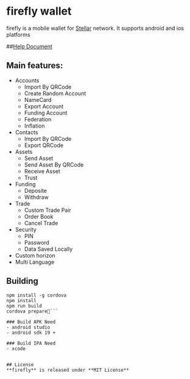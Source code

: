 # firefly walletfirefly is a mobile wallet for [Stellar](https://stellar.org) network. It supports android and ios platforms##[Help Document](https://wallet.fchain.io/manual/#0)## Main features:* Accounts	* Import By QRCode	* Create Random Account	* NameCard	* Export Account	* Funding Account	* Federation	* Inflation* Contacts	* Import By QRCode	* Export QRCode* Assets	* Send Asset	* Send Asset By QRCode	* Receive Asset	* Trust* Funding	* Deposite	* Withdraw* Trade	* Custom Trade Pair	* Order Book	* Cancel Trade* Security	* PIN	* Password	* Data Saved Locally* Custom horizon* Multi Language## Building```npm install -g cordovanpm installnpm run buildcordova prepare```### Build APK Need- android studio- android sdk 19 +### Build IPA Need- xcode## License**firefly** is released under **MIT License**
